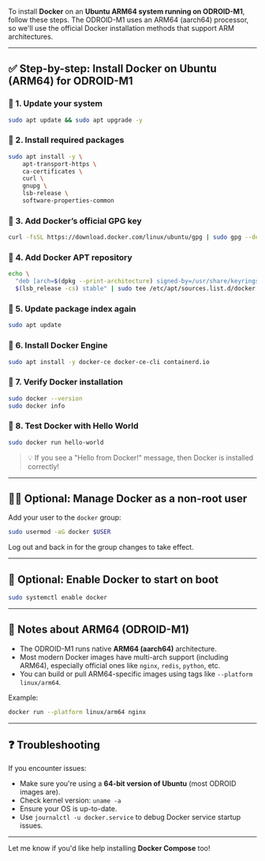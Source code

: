 To install **Docker** on an **Ubuntu ARM64 system running on ODROID-M1**, follow these steps. The ODROID-M1 uses an ARM64 (aarch64) processor, so we'll use the official Docker installation methods that support ARM architectures.

---

## ✅ Step-by-step: Install Docker on Ubuntu (ARM64) for ODROID-M1

### 📌 1. Update your system
```bash
sudo apt update && sudo apt upgrade -y
```

### 📌 2. Install required packages
```bash
sudo apt install -y \
    apt-transport-https \
    ca-certificates \
    curl \
    gnupg \
    lsb-release \
    software-properties-common
```

### 📌 3. Add Docker’s official GPG key
```bash
curl -fsSL https://download.docker.com/linux/ubuntu/gpg | sudo gpg --dearmor -o /usr/share/keyrings/docker-archive-keyring.gpg
```

### 📌 4. Add Docker APT repository
```bash
echo \
  "deb [arch=$(dpkg --print-architecture) signed-by=/usr/share/keyrings/docker-archive-keyring.gpg] https://download.docker.com/linux/ubuntu \
  $(lsb_release -cs) stable" | sudo tee /etc/apt/sources.list.d/docker.list > /dev/null
```

### 📌 5. Update package index again
```bash
sudo apt update
```

### 📌 6. Install Docker Engine
```bash
sudo apt install -y docker-ce docker-ce-cli containerd.io
```

### 📌 7. Verify Docker installation
```bash
sudo docker --version
sudo docker info
```

### 📌 8. Test Docker with Hello World
```bash
sudo docker run hello-world
```

> 💡 If you see a "Hello from Docker!" message, then Docker is installed correctly!

---

## 🧑‍💻 Optional: Manage Docker as a non-root user

Add your user to the `docker` group:
```bash
sudo usermod -aG docker $USER
```

Log out and back in for the group changes to take effect.

---

## 🔁 Optional: Enable Docker to start on boot
```bash
sudo systemctl enable docker
```

---

## 🐘 Notes about ARM64 (ODROID-M1)

- The ODROID-M1 runs native **ARM64 (aarch64)** architecture.
- Most modern Docker images have multi-arch support (including ARM64), especially official ones like `nginx`, `redis`, `python`, etc.
- You can build or pull ARM64-specific images using tags like `--platform linux/arm64`.

Example:
```bash
docker run --platform linux/arm64 nginx
```

---

## ❓ Troubleshooting

If you encounter issues:

- Make sure you're using a **64-bit version of Ubuntu** (most ODROID images are).
- Check kernel version: `uname -a`
- Ensure your OS is up-to-date.
- Use `journalctl -u docker.service` to debug Docker service startup issues.

---

Let me know if you'd like help installing **Docker Compose** too!
